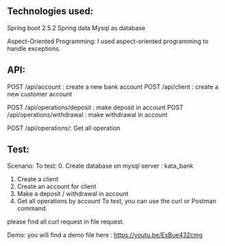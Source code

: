 ## Technologies used:

Spring boot 2.5.2
Spring data
Mysql as database

Aspect-Oriented Programming:
I used aspect-oriented programming to handle exceptions.


## API:
POST /api/account : create a new bank account
POST /api/client : create a new customer account

POST /api/operations/deposit : make deposit in account
POST /api/operations/withdrawal : make withdrawal in account

POST /api/operations/: Get all operation

## Test:
Scenario:
To test:
0. Create database on mysql server : kata_bank
1. Create a client
2. Create an account for client
3. Make a deposit / withdrawal in account
4. Get all operations by account
To test, you can use the curl or Postman command.

please find all curl request in file request.

Demo:
you will find a demo file here :
https://youtu.be/EsBue432cmg

